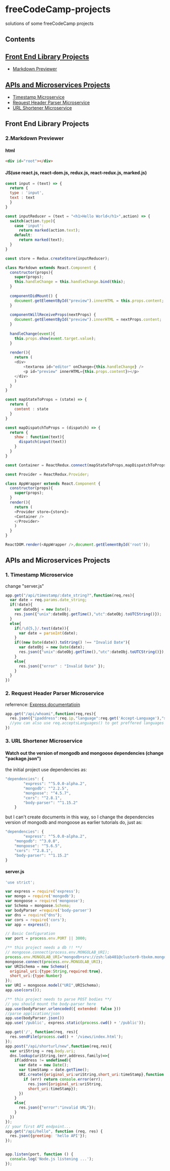 # freeCodeCamp-projects
solutions of some freeCodeCamp projects
## Contents
## [Front End Library Projects](https://github.com/BUB97/freeCodeCamp-projects/blob/master/README.md#front-end-library-projects)
+ [Markdown Previewer](https://github.com/BUB97/freeCodeCamp-projects/blob/master/README.md#2markdown-previewer)
## [APIs and Microservices Projects](https://github.com/BUB97/freeCodeCamp-projects/blob/master/README.md#apis-and-microservices-projects)
+ [Timestamp Microservice](https://github.com/BUB97/freeCodeCamp-projects/blob/master/README.md#1-timestamp-microservice)
+ [Request Header Parser Microservice](https://github.com/BUB97/freeCodeCamp-projects/blob/master/README.md#2-request-header-parser-microservice)
+ [URL Shortener Microservice](https://github.com/BUB97/freeCodeCamp-projects/blob/master/README.md#3url-shortener-microservice)



## Front End Library Projects
### 2.Markdown Previewer
#### html
```html
<div id="root"></div>
```
#### JS(use react.js, react-dom.js, redux.js, react-redux.js, marked.js)
```javascript
const input = (text) => {
  return {
  type : 'input',
  text : text
  }
}

const inputReducer = (text = "<h1>Hello World</h1>",action) => {
  switch(action.type){
    case 'input':
      return marked(action.text);
    default:
      return marked(text);
  }
}

const store = Redux.createStore(inputReducer);

class Markdown extends React.Component {
  constructor(props){
    super(props);
    this.handleChange = this.handleChange.bind(this);
  }
  
  componentDidMount() {
    document.getElementById("preview").innerHTML = this.props.content;
  }
  
  componentWillReceiveProps(nextProps) {
    document.getElementById("preview").innerHTML = nextProps.content;
  }
  
  handleChange(event){
    this.props.show(event.target.value);
  }
  
  render(){
    return (
    <div>
        <textarea id="editor" onChange={this.handleChange} />
        <p id="preview" innerHTML={this.props.content}></p>
    </div>
    )
  }
}

const mapStateToProps = (state) => {
  return {
    content : state
  }
}

const mapDispatchToProps = (dispatch) => {
  return {
    show : function(text){
      dispatch(input(text))
    }
  }
}

const Container = ReactRedux.connect(mapStateToProps,mapDispatchToProps)(Markdown)

const Provider = ReactRedux.Provider;

class AppWrapper extends React.Component {
  constructor(props){
    super(props);
  }
  render(){
    return (
    <Provider store={store}>
    <Container />
    </Provider>
    )
  }
}

ReactDOM.render(<AppWrapper />,document.getElementById('root'));
```

## APIs and Microservices Projects
### 1. Timestamp Microservice
change "server.js"
```javascript
app.get("/api/timestamp/:date_string?",function(req,res){
  var date = req.params.date_string;
  if(!date){
    var dateObj = new Date();
    res.json({"unix":dateObj.getTime(),"utc":dateObj.toUTCString()});
  }
  else{
    if(/\d{5,}/.test(date)){
      var date = parseInt(date);
    }
    if((new Date(date)).toString() !== "Invalid Date"){
      var dateObj = new Date(date);
      res.json({"unix":dateObj.getTime(),"utc":dateObj.toUTCString()});
    }
    else{
      res.json({"error" : "Invalid Date" });
    }
  }
})
```
### 2. Request Header Parser Microservice
referrence: [Express documentatioin](http://www.expressjs.com.cn/4x/api.html#req)
```javascript
app.get("/api/whoami",function(req,res){
  res.json({"ipaddress":req.ip,"language":req.get('Accept-Language'),"software":req.get('User-Agent')});
  //you can also use req.acceptsLanguages() to get preffered languages
})
```
### 3. URL Shortener Microservice
#### Watch out the version of mongodb and mongoose dependencies (change "package.json")
the initial project use dependencies as:
```javascript
"dependencies": {
		"express": "^5.0.0-alpha.2",
		"mongodb": "^2.2.5",
		"mongoose": "^4.5.7",
		"cors": "^2.8.1",
		"body-parser": "^1.15.2"
	}
```
but I can't create documents in this way, so I change the dependencies version of mongodb and mongoose as earlier tutorials do, just as:
```javascript
"dependencies": {
		"express": "^5.0.0-alpha.2",
    "mongodb": "^3.0.0",
    "mongoose": "^5.6.5",
    "cors": "^2.8.1",
    "body-parser": "^1.15.2"
}
```
#### server.js
```javascript
'use strict';

var express = require('express');
var mongo = require('mongodb');
var mongoose = require('mongoose');
var Schema = mongoose.Schema;
var bodyParser =require('body-parser')
var dns = require("dns");
var cors = require('cors');
var app = express();

// Basic Configuration 
var port = process.env.PORT || 3000;

/** this project needs a db !! **/ 
// mongoose.connect(process.env.MONGOLAB_URI);
process.env.MONGOLAB_URI="mongodb+srv://zsh:lab401@cluster0-tbxkm.mongodb.net/test?retryWrites=true&w=majority";
mongoose.connect(process.env.MONGOLAB_URI);
var URISchema = new Schema({
  original_uri:{type:String,required:true},
  short_uri:{type:Number}
});
var URI = mongoose.model("URI",URISchema);
app.use(cors());

/** this project needs to parse POST bodies **/
// you should mount the body-parser here
app.use(bodyParser.urlencoded({ extended: false }))
//parse application/json
app.use(bodyParser.json())
app.use('/public', express.static(process.cwd() + '/public'));

app.get('/', function(req, res){
  res.sendFile(process.cwd() + '/views/index.html');
});
app.post("/api/shorturl/new",function(req,res){
  var uriString = req.body.uri;
  dns.lookup(uriString,(err,address,family)=>{
    if(address != undefined){
      var date = new Date();
      var timeStamp = date.getTime();
      URI.create({original_uri:uriString,short_uri:timeStamp},function (err, data) {
        if (err) return console.error(err);
          res.json({original_uri:uriString,
          short_uri:timeStamp});
      })
    }   
    else{
      res.json({"error":"invalid URL"});
    }
  })
});
// your first API endpoint... 
app.get("/api/hello", function (req, res) {
  res.json({greeting: 'hello API'});
});


app.listen(port, function () {
  console.log('Node.js listening ...');
});
```
